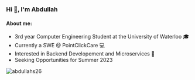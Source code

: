 <h3 align="left">Hi 👋, I'm Abdullah</h3>
<h4 align="left">About me:</h4>
<ul>
  <li> 3rd year Computer Engineering Student at the University of Waterloo 🎓</li>
  <li> Currently a SWE @ PointClickCare 💻</li>
  <li> Interested in Backend Developement and Microservices 🌱</li>
  <li> Seeking Opportunities for Summer 2023</li>
</ul>

<p><img align="center" src="https://github-readme-stats.vercel.app/api/top-langs?username=abdullahs26&show_icons=true&locale=en&layout=compact" alt="abdullahs26" /></p>
